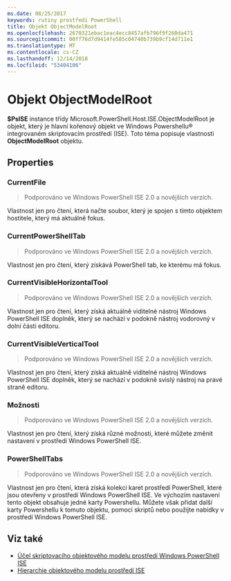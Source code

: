 ```yaml
---
ms.date: 08/25/2017
keywords: rutiny prostředí PowerShell
title: Objekt ObjectModelRoot
ms.openlocfilehash: 2670321ebac1eac4ecc8457afb796f9f260da471
ms.sourcegitcommit: 00ff76d7d9414fe585c04740b739b9cf14d711e1
ms.translationtype: MT
ms.contentlocale: cs-CZ
ms.lasthandoff: 12/14/2018
ms.locfileid: "53404106"
---
```

# <a name="the-objectmodelroot-object"></a>Objekt ObjectModelRoot

**$PsISE** instance třídy Microsoft.PowerShell.Host.ISE.ObjectModelRoot je objekt, který je hlavní kořenový objekt ve Windows Powershellu® integrovaném skriptovacím prostředí (ISE).
Toto téma popisuje vlastnosti **ObjectModelRoot** objektu.

## <a name="properties"></a>Properties

### <a name="currentfile"></a>CurrentFile

> Podporováno ve Windows PowerShell ISE 2.0 a novějších verzích.

Vlastnost jen pro čtení, která načte soubor, který je spojen s tímto objektem hostitele, který má aktuálně fokus.

### <a name="currentpowershelltab"></a>CurrentPowerShellTab

> Podporováno ve Windows PowerShell ISE 2.0 a novějších verzích.

Vlastnost jen pro čtení, který získává PowerShell tab, ke kterému má fokus.

### <a name="currentvisiblehorizontaltool"></a>CurrentVisibleHorizontalTool

> Podporováno ve Windows PowerShell ISE 2.0 a novějších verzích.

Vlastnost jen pro čtení, který získá aktuálně viditelné nástroj Windows PowerShell ISE doplněk, který se nachází v podokně nástroj vodorovný v dolní části editoru.

### <a name="currentvisibleverticaltool"></a>CurrentVisibleVerticalTool

> Podporováno ve Windows PowerShell ISE 2.0 a novějších verzích.

Vlastnost jen pro čtení, který získá aktuálně viditelné nástroj Windows PowerShell ISE doplněk, který se nachází v podokně svislý nástroj na pravé straně editoru.

### <a name="options"></a>Možnosti

> Podporováno ve Windows PowerShell ISE 2.0 a novějších verzích.

Vlastnost jen pro čtení, který získá různé možnosti, které můžete změnit nastavení v prostředí Windows PowerShell ISE.

### <a name="powershelltabs"></a>PowerShellTabs

> Podporováno ve Windows PowerShell ISE 2.0 a novějších verzích.

Vlastnost jen pro čtení, která získá kolekci karet prostředí PowerShell, které jsou otevřeny v prostředí Windows PowerShell ISE. Ve výchozím nastavení tento objekt obsahuje jedné karty Powershellu. Můžete však přidat další karty Powershellu k tomuto objektu, pomocí skriptů nebo použijte nabídky v prostředí Windows PowerShell ISE.

## <a name="see-also"></a>Viz také

- [Účel skriptovacího objektového modelu prostředí Windows PowerShell ISE](Purpose-of-the-Windows-PowerShell-ISE-Scripting-Object-Model.md)
- [Hierarchie objektového modelu prostředí ISE](The-ISE-Object-Model-Hierarchy.md)